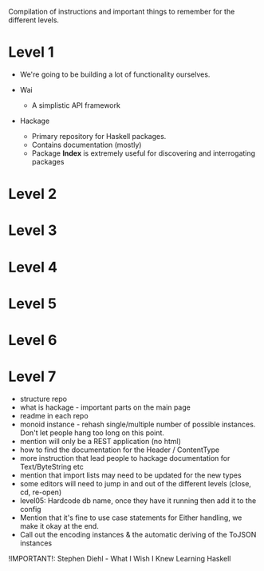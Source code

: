 Compilation of instructions and important things to remember for the different
levels.

# Level 1

- We're going to be building a lot of functionality ourselves.

- Wai
  - A simplistic API framework

- Hackage 
  - Primary repository for Haskell packages.
  - Contains documentation (mostly)
  - Package **Index** is extremely useful for discovering and interrogating
    packages

# Level 2

# Level 3

# Level 4

# Level 5

# Level 6

# Level 7

- structure repo
- what is hackage - important parts on the main page
- readme in each repo
- monoid instance - rehash single/multiple number of possible instances. Don't let people hang too long on this point.
- mention will only be a REST application (no html)
- how to find the documentation for the Header / ContentType
- more instruction that lead people to hackage documentation for Text/ByteString etc
- mention that import lists may need to be updated for the new types
- some editors will need to jump in and out of the different levels (close, cd, re-open)
- level05: Hardcode db name, once they have it running then add it to the config
- Mention that it's fine to use case statements for Either handling, we make it okay at the end.
- Call out the encoding instances & the automatic deriving of the ToJSON instances

!IMPORTANT!: Stephen Diehl - What I Wish I Knew Learning Haskell
